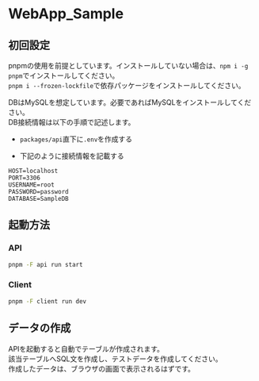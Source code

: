 # WebApp_Sample

## 初回設定

pnpmの使用を前提としています。インストールしていない場合は、`npm i -g pnpm`でインストールしてください。  
`pnpm i --frozen-lockfile`で依存パッケージをインストールしてください。

DBはMySQLを想定しています。必要であればMySQLをインストールしてください。  
DB接続情報は以下の手順で記述します。

- `packages/api`直下に`.env`を作成する

- 下記のように接続情報を記載する

```
HOST=localhost
PORT=3306
USERNAME=root
PASSWORD=password
DATABASE=SampleDB
```

## 起動方法

### API

```bash
pnpm -F api run start
```

### Client

```bash
pnpm -F client run dev
```

## データの作成

APIを起動すると自動でテーブルが作成されます。  
該当テーブルへSQL文を作成し、テストデータを作成してください。  
作成したデータは、ブラウザの画面で表示されるはずです。
